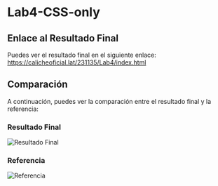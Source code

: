 # Lab4-CSS-only

## Enlace al Resultado Final

Puedes ver el resultado final en el siguiente enlace:  
https://calicheoficial.lat/231135/Lab4/index.html

## Comparación

A continuación, puedes ver la comparación entre el resultado final y la referencia:

### Resultado Final

![Resultado Final](https://github.com/user-attachments/assets/067a1627-9846-4f4a-bb9b-4646a563c6da)

### Referencia

![Referencia](https://github.com/user-attachments/assets/52423208-d2ed-405f-82eb-b2c6c2f5d72c)
